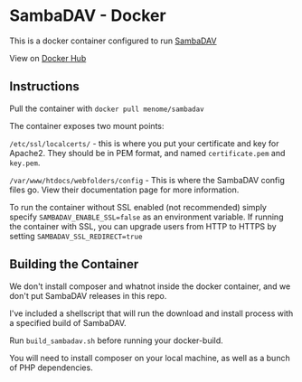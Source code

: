 # SambaDAV - Docker

This is a docker container configured to run [SambaDAV](https://github.com/1afa/sambadav)

View on [Docker Hub](https://hub.docker.com/r/menome/sambadav/)

## Instructions

Pull the container with `docker pull menome/sambadav`

The container exposes two mount points:

`/etc/ssl/localcerts/` - this is where you put your certificate and key for Apache2. They should be in PEM format, and named `certificate.pem` and `key.pem`.

`/var/www/htdocs/webfolders/config` - This is where the SambaDAV config files go. View their documentation page for more information.

To run the container without SSL enabled (not recommended) simply specify `SAMBADAV_ENABLE_SSL=false` as an environment variable.
If running the container with SSL, you can upgrade users from HTTP to HTTPS by setting `SAMBADAV_SSL_REDIRECT=true`

## Building the Container

We don't install composer and whatnot inside the docker container, and we don't put SambaDAV releases in this repo.

I've included a shellscript that will run the download and install process with a specified build of SambaDAV.

Run `build_sambadav.sh` before running your docker-build.

You will need to install composer on your local machine, as well as a bunch of PHP dependencies.
